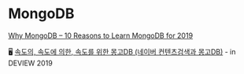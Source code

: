 # MongoDB

[Why MongoDB – 10 Reasons to Learn MongoDB for 2019](https://data-flair.training/blogs/why-mongodb/)

🖥 [속도의, 속도에 의한, 속도를 위한 몽고DB \(네이버 컨텐츠검색과 몽고DB\)](https://tv.naver.com/v/11267386) - in DEVIEW 2019

